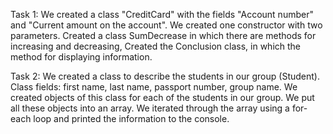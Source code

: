 Task 1: We created a class "CreditCard" with the fields "Account number" and "Current amount on the account".
We created one constructor with two parameters. Created a class SumDecrease in which there are methods for increasing and decreasing,
Created the Conclusion class, in which the method for displaying information.

Task 2: We created a class to describe the students in our group (Student).
Class fields: first name, last name, passport number, group name.
We created objects of this class for each of the students in our group.
We put all these objects into an array.
We iterated through the array using a for-each loop and printed the information to the console.
